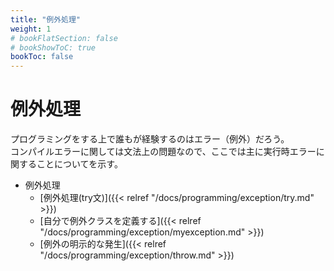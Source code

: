 ```yaml
---
title: "例外処理"
weight: 1
# bookFlatSection: false
# bookShowToC: true
bookToc: false
---
```


# 例外処理

プログラミングをする上で誰もが経験するのはエラー（例外）だろう。    
コンパイルエラーに関しては文法上の問題なので、ここでは主に実行時エラーに関することについてを示す。  

- 例外処理
     - [例外処理(try文)]({{< relref "/docs/programming/exception/try.md" >}})
     - [自分で例外クラスを定義する]({{< relref "/docs/programming/exception/myexception.md" >}})
     - [例外の明示的な発生]({{< relref "/docs/programming/exception/throw.md" >}})
